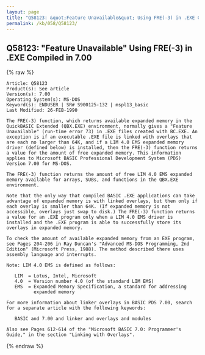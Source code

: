 ```yaml
---
layout: page
title: "Q58123: &quot;Feature Unavailable&quot; Using FRE(-3) in .EXE Compiled in 7.00"
permalink: /kb/058/Q58123/
---
```


## Q58123: &quot;Feature Unavailable&quot; Using FRE(-3) in .EXE Compiled in 7.00

{% raw %}

	Article: Q58123
	Product(s): See article
	Version(s): 7.00
	Operating System(s): MS-DOS
	Keyword(s): ENDUSER | SR# S900125-132 | mspl13_basic
	Last Modified: 26-FEB-1990
	
	The FRE(-3) function, which returns available expanded memory in the
	QuickBASIC Extended (QBX.EXE) environment, normally gives a "Feature
	Unavailable" (run-time error 73) in .EXE files created with BC.EXE. An
	exception is if an executable .EXE file is linked with overlays that
	are each no larger than 64K, and if a LIM 4.0 EMS expanded memory
	driver (defined below) is installed, then the FRE(-3) function returns
	a value for the amount of free expanded memory. This information
	applies to Microsoft BASIC Professional Development System (PDS)
	Version 7.00 for MS-DOS.
	
	The FRE(-3) function returns the amount of free LIM 4.0 EMS expanded
	memory available for arrays, SUBs, and functions in the QBX.EXE
	environment.
	
	Note that the only way that compiled BASIC .EXE applications can take
	advantage of expanded memory is with linked overlays, but then only if
	each overlay is smaller than 64K. (If expanded memory is not
	accessible, overlays just swap to disk.) The FRE(-3) function returns
	a value for an .EXE program only when a LIM 4.0 EMS driver is
	installed and the .EXE program is able to successfully store its
	overlays in expanded memory.
	
	To check the amount of available expanded memory from an EXE program,
	see Pages 204-206 in Ray Duncan's "Advanced MS-DOS Programming, 2nd
	Edition" (Microsoft Press, 1988). The method described there uses
	assembly language and interrupts.
	
	Note: LIM 4.0 EMS is defined as follows:
	
	   LIM  = Lotus, Intel, Microsoft
	   4.0  = Version number 4.0 (of the standard LIM EMS)
	   EMS  = Expanded Memory Specification, a standard for addressing
	          expanded memory
	
	For more information about linker overlays in BASIC PDS 7.00, search
	for a separate article with the following keywords:
	
	   BASIC and 7.00 and linker and overlays and modules
	
	Also see Pages 612-614 of the "Microsoft BASIC 7.0: Programmer's
	Guide," in the section "Linking with Overlays".

{% endraw %}
